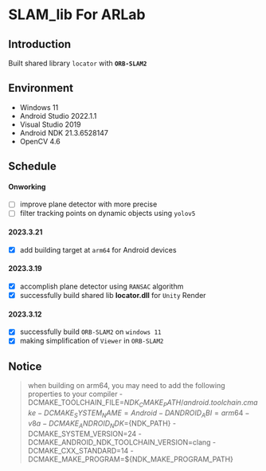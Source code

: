 # SLAM_lib For ARLab

## Introduction
Built shared library `locator` with **`ORB-SLAM2`**

## Environment
- Windows 11
- Android Studio 2022.1.1
- Visual Studio 2019
- Android NDK 21.3.6528147
- OpenCV 4.6

## Schedule
#### Onworking
- [ ] improve plane detector with more precise
- [ ] filter tracking points on dynamic objects using `yolov5`

#### 2023.3.21
- [x] add building target at `arm64` for Android devices

#### 2023.3.19
- [x] accomplish plane detector using `RANSAC` algorithm
- [x] successfully build shared lib **locator.dll** for `Unity` Render

#### 2023.3.12
- [x] successfully build `ORB-SLAM2` on `windows 11`
- [x] making simplification of `Viewer` in `ORB-SLAM2`

## Notice
> when building on arm64, you may need to add the following properties to your compiler
> -DCMAKE_TOOLCHAIN_FILE=${NDK_CMAKE_PATH}/android.toolchain.cmake
> -DCMAKE_SYSTEM_NAME=Android
> -DANDROID_ABI=arm64-v8a
> -DCMAKE_ANDROID_NDK=${NDK_PATH}
> -DCMAKE_SYSTEM_VERSION=24
> -DCMAKE_ANDROID_NDK_TOOLCHAIN_VERSION=clang
> -DCMAKE_CXX_STANDARD=14
> -DCMAKE_MAKE_PROGRAM=${NDK_MAKE_PROGRAM_PATH}